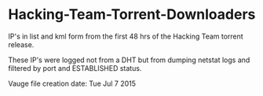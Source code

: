 # Hacking-Team-Torrent-Downloaders
IP's in list and kml form from the first 48 hrs of the Hacking Team torrent release.

These IP's were logged not from a DHT but from dumping netstat logs and filtered by port and ESTABLISHED status.

Vauge file creation date: Tue Jul 7 2015
